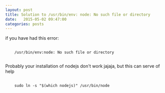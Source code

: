 ```yaml
---
layout: post
title: Solution to /usr/bin/env: node: No such file or directory
date:   2015-05-02 09:47:00
categories: posts
---
```


if you have had this error:

<pre>
  <code class="ruby">
    /usr/bin/env:node: No such file or directory
  </code>
</pre>

Probably your installation of nodejs don't work jajaja, but this can serve of help

<pre>
  <code class="ruby">
    sudo ln -s "$(which nodejs)" /usr/bin/node
  </code>
</pre>

